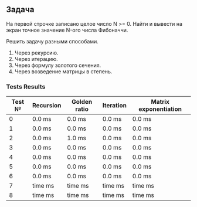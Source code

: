 ## Задача
На первой строчке записано целое число N >= 0. 
Найти и вывести на экран точное значение N-ого числа Фибоначчи.

Решить задачу разными способами.
1. Через рекурсию.
2. Через итерацию.
3. Через формулу золотого сечения.
4. Через возведение матрицы в степень.

### Tests Results

|Test №|Recursion|Golden ratio|Iteration|Matrix exponentiation|
|---|---|---|---|---|
|0|0.0 ms|0.0 ms|0.0 ms|0.0 ms|
|1|0.0 ms|0.0 ms|0.0 ms|0.0 ms|
|2|0.0 ms|1.0 ms|0.0 ms|0.0 ms|
|3|0.0 ms|0.0 ms|0.0 ms|0.0 ms|
|4|0.0 ms|0.0 ms|0.0 ms|0.0 ms|
|5|0.0 ms|0.0 ms|0.0 ms|0.0 ms|
|6|0.0 ms|0.0 ms|0.0 ms|0.0 ms|
|7|time ms|time ms|time ms|time ms|
|8|time ms|time ms|time ms|time ms|